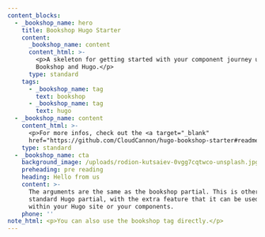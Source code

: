 ```yaml
---
content_blocks:
  - _bookshop_name: hero
    title: Bookshop Hugo Starter
    content:
      _bookshop_name: content
      content_html: >-
        <p>A skeleton for getting started with your component journey using
        Bookshop and Hugo.</p>
      type: standard
    tags:
      - _bookshop_name: tag
        text: bookshop
      - _bookshop_name: tag
        text: hugo
  - _bookshop_name: content
    content_html: >-
      <p>For more infos, check out the <a target="_blank"
      href="https://github.com/CloudCannon/hugo-bookshop-starter#readme">readme</a></p>
    type: standard
  - _bookshop_name: cta
    background_image: /uploads/rodion-kutsaiev-0vgg7cqtwco-unsplash.jpg
    preheading: pre reading
    heading: Hello from us
    content: >-
      The arguments are the same as the bookshop partial. This is otherwise a
      standard Hugo partial, with the extra feature that it can be used anywhere
      within your Hugo site or your components.
    phone: ''
note_html: <p>You can also use the bookshop tag directly.</p>
---
```

